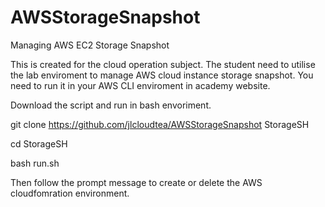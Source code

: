 # AWSStorageSnapshot
Managing AWS EC2 Storage Snapshot

This is created for the cloud operation subject. The student need to utilise the lab enviroment to manage AWS cloud instance storage snapshot. You need to run it in your AWS CLI enviroment in academy website.

Download the script and run in bash envoriment.

git clone https://github.com/jlcloudtea/AWSStorageSnapshot StorageSH

cd StorageSH

bash run.sh

Then follow the prompt message to create or delete the AWS cloudfomration environment.
